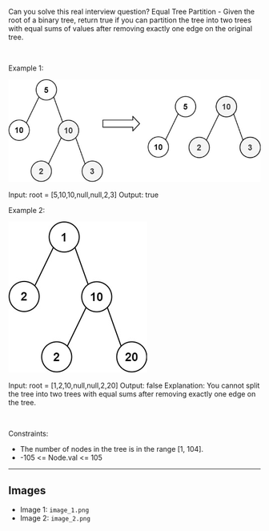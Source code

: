 Can you solve this real interview question? Equal Tree Partition - Given the root of a binary tree, return true if you can partition the tree into two trees with equal sums of values after removing exactly one edge on the original tree.

 

Example 1:

![Example 1](./image_1.png)


Input: root = [5,10,10,null,null,2,3]
Output: true


Example 2:

![Example 2](./image_2.png)


Input: root = [1,2,10,null,null,2,20]
Output: false
Explanation: You cannot split the tree into two trees with equal sums after removing exactly one edge on the tree.


 

Constraints:

 * The number of nodes in the tree is in the range [1, 104].
 * -105 <= Node.val <= 105

---

## Images

- Image 1: `image_1.png`
- Image 2: `image_2.png`
